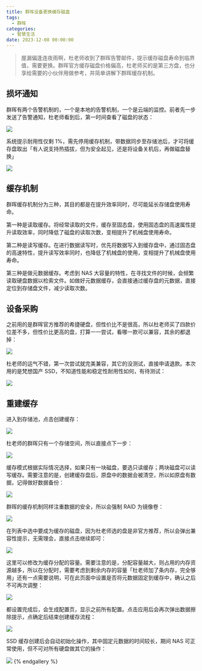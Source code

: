 ```yaml
---
title: 群晖设备更换缓存磁盘
tags:
  - 群晖
categories:
  - 智慧生活
date: 2023-12-08 00:00:00
---
```


> 屋漏偏逢连夜雨啊，杜老师收到了群晖告警邮件，提示缓存磁盘寿命到临界值，需要更换。群晖官方缓存磁盘价格偏高，杜老师买的是第三方盘，也分享给需要的小伙伴用做参考，并简单讲解下群晖缓存机制。

<!-- more -->

## 损坏通知

群晖有两个告警机制的，一个是本地的告警机制，一个是云端的监控。前者先一步发送了告警通知，杜老师看到后，第一时间查看了磁盘的状态：

![](https://cdn.dusays.com/2023/12/654-1.jpg)

系统提示耐用性仅剩 1%，需先停用缓存机制，带数据同步至存储池后，才可将缓存盘取出「有人说支持热插拔，但为安全起见，还是将设备关机后，再做磁盘替换」

![](https://cdn.dusays.com/2023/12/654-2.jpg)

## 缓存机制

群晖缓存机制分为三种，其目的都是在提升效率同时，尽可能延长存储盘使用寿命。

第一种是读取缓存。将经常读取的文件，缓存至固态盘，使用固态盘的高速属性提升读取效率，同时降低了磁盘的读取次数，变相提升了机械盘使用寿命。

第二种是读写缓存。在进行数据读写时，优先将数据写入到缓存盘中，通过固态盘的高速特性，提升读写效率同时，也降低了机械盘的使用，变相提升了机械盘使用寿命。

第三种是做元数据缓存。考虑到 NAS 大容量的特性，在寻找文件的时候，会频繁读取硬盘数据以检索文件。如做好元数据缓存，会直接通过缓存盘的元数据，直接定位到存储盘文件，减少读取次数。

## 设备采购

之前用的是群晖官方推荐的希捷硬盘，但性价比不是很高，所以杜老师买了四款价位差不多，但性价比更高的盘，打算一一尝试，看哪一款可以兼容，其余的都退掉：

![](https://cdn.dusays.com/2023/12/654-3.jpg)

杜老师的运气不错，第一次尝试就完美兼容，其它的没测试，直接申请退款。本次用的是梵想国产 SSD，不知道性能和稳定性耐用性如何，有待测试：

![](https://cdn.dusays.com/2023/12/654-4.jpg)

## 重建缓存

进入到存储池，点击创建缓存：

![](https://cdn.dusays.com/2023/12/654-5.jpg)

杜老师的群晖只有一个存储空间，所以直接点下一步：

![](https://cdn.dusays.com/2023/12/654-6.jpg)

缓存模式根据实际情况选择，如果只有一块磁盘，要选只读缓存；两块磁盘可以读写缓存。需要注意的是，创建缓存盘后，原盘中的数据会被清空，所以如原盘有数据，记得做好数据备份：

![](https://cdn.dusays.com/2023/12/654-7.jpg)

群晖的缓存机制同样注重数据的安全，所以会强制 RAID 为镜像卷：

![](https://cdn.dusays.com/2023/12/654-8.jpg)

在列表中选中要成为缓存的磁盘，因为杜老师选的盘是非官方推荐，所以会弹出兼容性提示，无需理会，直接点击继续即可：

![](https://cdn.dusays.com/2023/12/654-9.jpg)

这里可以修改为缓存分配的容量。需要注意的是，分配容量越大，则占用的内存资源越多，所以在分配时，需要考虑到剩余内存的容量「杜老师加了条内存，完全够用」还有一点需要说明，可在此页面中设置是否将元数据固定到缓存中，确认之后不可再次调整：

![](https://cdn.dusays.com/2023/12/654-10.jpg)

都设置完成后，会生成配置页，显示之前所有配置。点击应用后会再次弹出数据擦除提示，点确定后结束创建缓存流程：

![](https://cdn.dusays.com/2023/12/654-11.jpg)

SSD 缓存创建后会自动初始化操作，其中固定元数据的时间较长，期间 NAS 可正常使用，但不可对所有硬盘做其它的操作：

![](https://cdn.dusays.com/2023/12/654-12.jpg)
{% endgallery %}